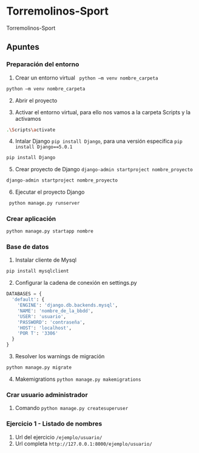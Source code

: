 # Torremolinos-Sport
Torremolinos-Sport

## Apuntes
### Preparación del entorno

  1. Crear un entorno virtual ``` python –m venv nombre_carpeta```
  ```bash
  python –m venv nombre_carpeta
  ```

  2. Abrir el proyecto

  3. Activar el entorno virtual, para ello nos vamos a la carpeta Scripts y la activamos
  ```bash
  .\Scripts\activate
  ```

  4. Intalar Django ```pip install Django```, para una versión específica ```pip install Django==5.0.1```
  ```bash
  pip install Django
  ```

 5. Crear proyecto de Django ```django-admin startproject nombre_proyecto```
  ```bash
  django-admin startproject nombre_proyecto
  ``` 

  6. Ejecutar el proyecto Django
  ```bash
   python manage.py runserver
  ``` 

### Crear aplicación 

```bash
python manage.py startapp nombre
```

### Base de datos

  1. Instalar cliente de Mysql
  ```bash
  pip install mysqlclient
  ```

  2. Configurar la cadena de conexión en settings.py
  ```python
  DATABASES = {
    'default': {
      'ENGINE': 'django.db.backends.mysql',
      'NAME': 'nombre_de_la_bbdd',
      'USER': 'usuario',
      'PASSWORD': 'contraseña',
      'HOST': 'localhost',
      'POR T': '3306'
    }
  }
  ```

  3. Resolver los warnings de migración
  ```bash
  python manage.py migrate
  ```
  4. Makemigrations ```python manage.py makemigrations```

### Crar usuario administrador

  1. Comando ```python manage.py createsuperuser```


### Ejercicio 1 - Listado de nombres

  1. Url del ejercicio ```/ejemplo/usuario/```
  2. Url completa ```http://127.0.0.1:8000/ejemplo/usuario/```

